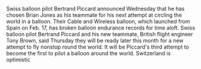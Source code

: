 Swiss balloon pilot Bertrand Piccard announced Wednesday that he has chosen Brian Jones as his teammate for his next attempt at circling the world in a balloon.
Their Cable and Wireless balloon, which launched from Spain on Feb. 17, has broken balloon endurance records for time aloft.
Swiss balloon pilot Bertrand Piccard and his new teammate, British flight engineer Tony Brown, said Thursday they will be ready later this month for a new attempt to fly nonstop round the world.
It will be Piccard's third attempt to become the first to pilot a balloon around the world.
Switzerland is optimistic
